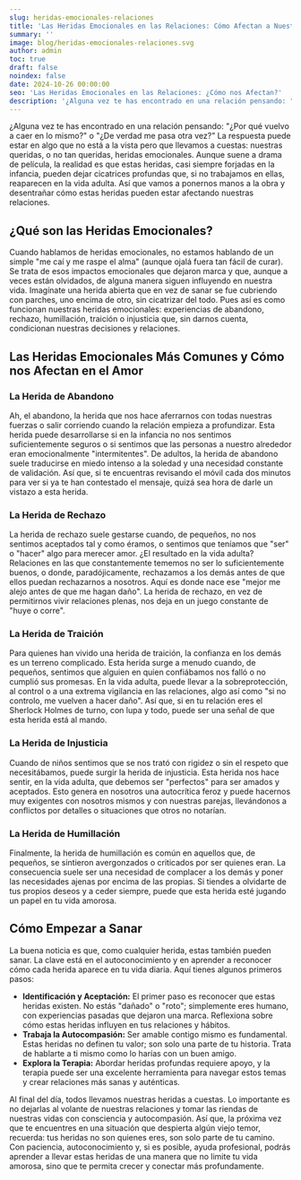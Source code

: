 ```yaml
---
slug: heridas-emocionales-relaciones
title: 'Las Heridas Emocionales en las Relaciones: Cómo Afectan a Nuestra Vida Amorosa'
summary: ''
image: blog/heridas-emocionales-relaciones.svg
author: admin
toc: true
draft: false
noindex: false
date: 2024-10-26 00:00:00
seo: 'Las Heridas Emocionales en las Relaciones: ¿Cómo nos Afectan?'
description: '¿Alguna vez te has encontrado en una relación pensando: "¿Por qué vuelvo a caer en lo mismo?" o "¿De verdad me pasa otra vez?" La respuesta puede estar en…'
---
```


¿Alguna vez te has encontrado en una relación pensando: "¿Por qué vuelvo a caer en lo mismo?" o "¿De verdad me pasa otra vez?" La respuesta puede estar en algo que no está a la vista pero que llevamos a cuestas: nuestras queridas, o no tan queridas, heridas emocionales. Aunque suene a drama de película, la realidad es que estas heridas, casi siempre forjadas en la infancia, pueden dejar cicatrices profundas que, si no trabajamos en ellas, reaparecen en la vida adulta. Así que vamos a ponernos manos a la obra y desentrañar cómo estas heridas pueden estar afectando nuestras relaciones.

## ¿Qué son las Heridas Emocionales?

Cuando hablamos de heridas emocionales, no estamos hablando de un simple "me caí y me raspe el alma" (aunque ojalá fuera tan fácil de curar). Se trata de esos impactos emocionales que dejaron marca y que, aunque a veces están olvidados, de alguna manera siguen influyendo en nuestra vida. Imagínate una herida abierta que en vez de sanar se fue cubriendo con parches, uno encima de otro, sin cicatrizar del todo. Pues así es como funcionan nuestras heridas emocionales: experiencias de abandono, rechazo, humillación, traición o injusticia que, sin darnos cuenta, condicionan nuestras decisiones y relaciones.

## Las Heridas Emocionales Más Comunes y Cómo nos Afectan en el Amor

### La Herida de Abandono

Ah, el abandono, la herida que nos hace aferrarnos con todas nuestras fuerzas o salir corriendo cuando la relación empieza a profundizar. Esta herida puede desarrollarse si en la infancia no nos sentimos suficientemente seguros o si sentimos que las personas a nuestro alrededor eran emocionalmente "intermitentes". De adultos, la herida de abandono suele traducirse en miedo intenso a la soledad y una necesidad constante de validación. Así que, si te encuentras revisando el móvil cada dos minutos para ver si ya te han contestado el mensaje, quizá sea hora de darle un vistazo a esta herida.

### La Herida de Rechazo

La herida de rechazo suele gestarse cuando, de pequeños, no nos sentimos aceptados tal y como éramos, o sentimos que teníamos que "ser" o "hacer" algo para merecer amor. ¿El resultado en la vida adulta? Relaciones en las que constantemente tememos no ser lo suficientemente buenos, o donde, paradójicamente, rechazamos a los demás antes de que ellos puedan rechazarnos a nosotros. Aquí es donde nace ese "mejor me alejo antes de que me hagan daño". La herida de rechazo, en vez de permitirnos vivir relaciones plenas, nos deja en un juego constante de "huye o corre".

### La Herida de Traición

Para quienes han vivido una herida de traición, la confianza en los demás es un terreno complicado. Esta herida surge a menudo cuando, de pequeños, sentimos que alguien en quien confiábamos nos falló o no cumplió sus promesas. En la vida adulta, puede llevar a la sobreprotección, al control o a una extrema vigilancia en las relaciones, algo así como "si no controlo, me vuelven a hacer daño". Así que, si en tu relación eres el Sherlock Holmes de turno, con lupa y todo, puede ser una señal de que esta herida está al mando.

### La Herida de Injusticia

Cuando de niños sentimos que se nos trató con rigidez o sin el respeto que necesitábamos, puede surgir la herida de injusticia. Esta herida nos hace sentir, en la vida adulta, que debemos ser "perfectos" para ser amados y aceptados. Esto genera en nosotros una autocrítica feroz y puede hacernos muy exigentes con nosotros mismos y con nuestras parejas, llevándonos a conflictos por detalles o situaciones que otros no notarían.

### La Herida de Humillación

Finalmente, la herida de humillación es común en aquellos que, de pequeños, se sintieron avergonzados o criticados por ser quienes eran. La consecuencia suele ser una necesidad de complacer a los demás y poner las necesidades ajenas por encima de las propias. Si tiendes a olvidarte de tus propios deseos y a ceder siempre, puede que esta herida esté jugando un papel en tu vida amorosa.

## Cómo Empezar a Sanar

La buena noticia es que, como cualquier herida, estas también pueden sanar. La clave está en el autoconocimiento y en aprender a reconocer cómo cada herida aparece en tu vida diaria. Aquí tienes algunos primeros pasos:

- **Identificación y Aceptación:** El primer paso es reconocer que estas heridas existen. No estás "dañado" o "roto"; simplemente eres humano, con experiencias pasadas que dejaron una marca. Reflexiona sobre cómo estas heridas influyen en tus relaciones y hábitos.
- **Trabaja la Autocompasión:** Ser amable contigo mismo es fundamental. Estas heridas no definen tu valor; son solo una parte de tu historia. Trata de hablarte a ti mismo como lo harías con un buen amigo.
- **Explora la Terapia:** Abordar heridas profundas requiere apoyo, y la terapia puede ser una excelente herramienta para navegar estos temas y crear relaciones más sanas y auténticas.

Al final del día, todos llevamos nuestras heridas a cuestas. Lo importante es no dejarlas al volante de nuestras relaciones y tomar las riendas de nuestras vidas con consciencia y autocompasión. Así que, la próxima vez que te encuentres en una situación que despierta algún viejo temor, recuerda: tus heridas no son quienes eres, son solo parte de tu camino. Con paciencia, autoconocimiento y, si es posible, ayuda profesional, podrás aprender a llevar estas heridas de una manera que no limite tu vida amorosa, sino que te permita crecer y conectar más profundamente.
